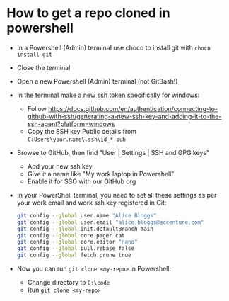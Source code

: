 # How to get a repo cloned in powershell

- In a Powershell (Admin) terminal use choco to install git with `choco install git`
- Close the terminal
- Open a new Powershell (Admin) terminal (not GitBash!)
- In the terminal make a new ssh token specifically for windows:
    - Follow <https://docs.github.com/en/authentication/connecting-to-github-with-ssh/generating-a-new-ssh-key-and-adding-it-to-the-ssh-agent?platform=windows>
    - Copy the SSH key Public details from `C:Users\your.name\.ssh\id_*.pub`
- Browse to GitHub, then find "User | Settings | SSH and GPG keys"
    - Add your new ssh key
    - Give it a name like "My work laptop in Powershell"
    - Enable it for SSO with our GitHub org
- In your PowerShell terminal, you need to set all these settings as per your work email and work ssh key registered in Git:

    ```bash
    git config --global user.name "Alice Bloggs"
    git config --global user.email "alice.bloggs@accenture.com"
    git config --global init.defaultBranch main
    git config --global core.pager cat
    git config --global core.editor "nano"
    git config --global pull.rebase false
    git config --global fetch.prune true
    ```

- Now you can run `git clone <my-repo>` in Powershell:
    - Change directory to `C:\code`
    - Run `git clone <my-repo>`
